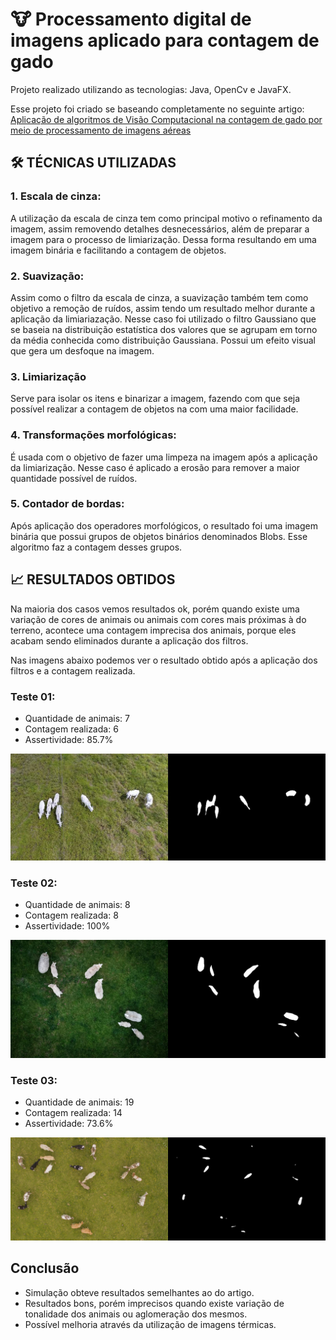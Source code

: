 # 🐮 Processamento digital de imagens aplicado para contagem de gado

Projeto realizado utilizando as tecnologias: Java, OpenCv e JavaFX.

Esse projeto foi criado se baseando completamente no seguinte artigo: [Aplicação de algoritmos de Visão Computacional na contagem de gado por meio de processamento de imagens aéreas](https://revistas.setrem.com.br/index.php/reabtic/article/view/343)


## 🛠 TÉCNICAS UTILIZADAS

### 1. **Escala de cinza**:

A utilização da escala de cinza tem como principal motivo o refinamento da imagem, assim removendo detalhes desnecessários, além de preparar a imagem para o processo de limiarização. Dessa forma resultando em uma imagem binária e facilitando a contagem de objetos.

### 2. **Suavização**:

Assim como o filtro da escala de cinza, a suavização também tem como objetivo a remoção de ruídos, assim tendo um resultado melhor durante a aplicação da limiariazação. Nesse caso foi utilizado o filtro Gaussiano que se baseia na distribuição estatística dos valores que se agrupam em torno da média conhecida como distribuição Gaussiana. Possui um efeito visual que gera um desfoque na imagem. 

### 3. **Limiarização**

Serve para isolar os itens e binarizar a imagem, fazendo com que seja possível realizar a contagem de objetos na com uma maior facilidade.

### 4. **Transformações morfológicas**:

É usada com o objetivo de fazer uma limpeza na imagem após a aplicação da limiarização. Nesse caso é aplicado a erosão para remover a maior quantidade possível de ruídos.

### 5. **Contador de bordas**:

Após aplicação dos operadores morfológicos, o resultado foi uma imagem binária que possui grupos de objetos binários denominados Blobs. Esse algoritmo faz a contagem desses grupos.


## 📈 RESULTADOS OBTIDOS

Na maioria dos casos vemos resultados ok, porém quando existe uma variação de cores de animais ou animais com cores mais próximas à do terreno, acontece uma contagem imprecisa dos animais, porque eles acabam sendo eliminados durante a aplicação dos filtros.

Nas imagens abaixo podemos ver o resultado obtido após a aplicação dos filtros e a contagem realizada.

### Teste 01:

- Quantidade de animais: 7
- Contagem realizada: 6
- Assertividade: 85.7%

![images/teste-01.jpg](images/teste-01.jpg)

### Teste 02:

- Quantidade de animais: 8
- Contagem realizada: 8
- Assertividade: 100%

![images/teste-02.jpg](images/teste-02.jpg)

### Teste 03:

- Quantidade de animais: 19
- Contagem realizada: 14
- Assertividade: 73.6%

![images/teste-03.jpg](images/teste-03.jpg)


## Conclusão

- Simulação obteve resultados semelhantes ao do artigo.
- Resultados bons, porém imprecisos quando existe variação de tonalidade dos animais ou aglomeração dos mesmos.
- Possível melhoria através da utilização de imagens térmicas.
